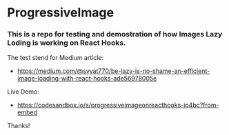 # ProgressiveImage
### This is a repo for testing and demostration of how Images Lazy Loding is working on React Hooks.

The test stend for Medium article: 
 - https://medium.com/@svyat770/be-lazy-is-no-shame-an-efficient-image-loading-with-react-hooks-ade56978005e

Live Demo: 
 - https://codesandbox.io/s/progressiveimageonreacthooks-ip4bc?from-embed
 
Thanks!
